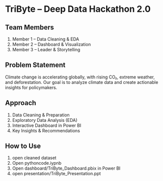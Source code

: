# TriByte – Deep Data Hackathon 2.0 

## Team Members
1. Member 1 – Data Cleaning & EDA
2. Member 2 – Dashboard & Visualization
3. Member 3 – Leader & Storytelling

## Problem Statement
Climate change is accelerating globally, with rising CO₂, extreme weather, and deforestation. Our goal is to analyze climate data and create actionable insights for policymakers.

## Approach
1. Data Cleaning & Preparation
2. Exploratory Data Analysis (EDA)
3. Interactive Dashboard in Power BI
4. Key Insights & Recommendations

## How to Use
1. open cleaned dataset
2. Open pythoncode.iypnb
3. Open dashboard/TriByte_Dashboard.pbix in Power BI
4. open presentation/TriByte_Presentation.ppt
